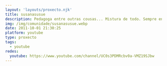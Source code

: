 ```yaml
---
layout: 'layouts/proxecto.njk'
title: susanasusue
description: Pedagoga entre outras cousas... Mistura de todo. Sempre en galego ;)
img: /img/comunidade/susanasusue.webp
date: 2011-10-01 21:30:25
platform: youtube
type: proxecto
tags:
  - youtube
redes:
  youtube: https://www.youtube.com/channel/UC0s3PDMRcbv0a-VMZ19SJbw
---
```

